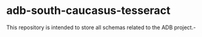 # adb-south-caucasus-tesseract

This repository is intended to store all schemas related to the ADB project.-